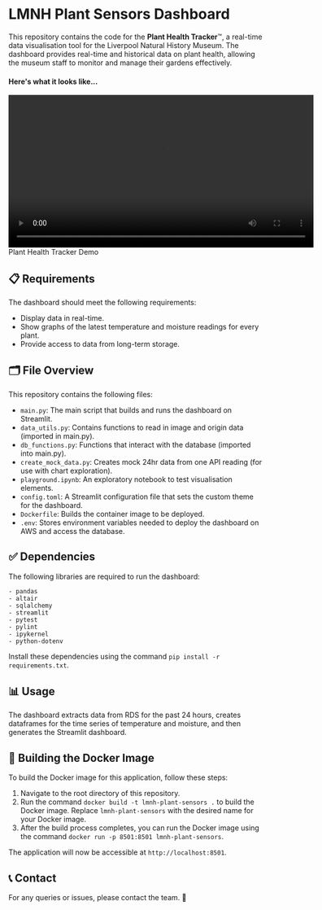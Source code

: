 # LMNH Plant Sensors Dashboard

This repository contains the code for the **Plant Health Tracker**™, a real-time data visualisation tool for the Liverpool Natural History Museum. The dashboard provides real-time and historical data on plant health, allowing the museum staff to monitor and manage their gardens effectively.


#### Here's what it looks like...

 <video width="600" controls>
 <source src="plant-dashboard-demo.mp4" type="video/mp4">
 Your browser does not support the video tag.
 </video>
 <figcaption>Plant Health Tracker Demo</figcaption>


## 📋 Requirements

The dashboard should meet the following requirements:

- Display data in real-time.
- Show graphs of the latest temperature and moisture readings for every plant.
- Provide access to data from long-term storage.

## 🗂️ File Overview

This repository contains the following files:

- `main.py`: The main script that builds and runs the dashboard on Streamlit.
- `data_utils.py`: Contains functions to read in image and origin data (imported in main.py).
- `db_functions.py`: Functions that interact with the database (imported into main.py).
- `create_mock_data.py`: Creates mock 24hr data from one API reading (for use with chart exploration).
- `playground.ipynb`: An exploratory notebook to test visualisation elements.
- `config.toml`: A Streamlit configuration file that sets the custom theme for the dashboard.
- `Dockerfile`: Builds the container image to be deployed.
- `.env`: Stores environment variables needed to deploy the dashboard on AWS and access the database.

## ✅ Dependencies

The following libraries are required to run the dashboard:

```python3
- pandas
- altair
- sqlalchemy
- streamlit
- pytest
- pylint
- ipykernel
- python-dotenv
```

Install these dependencies using the command `pip install -r requirements.txt`.

## 📊 Usage

The dashboard extracts data from RDS for the past 24 hours, creates dataframes for the time series of temperature and moisture, and then generates the Streamlit dashboard.

## 🐳 Building the Docker Image

To build the Docker image for this application, follow these steps:

1. Navigate to the root directory of this repository.
2. Run the command `docker build -t lmnh-plant-sensors .` to build the Docker image. Replace `lmnh-plant-sensors` with the desired name for your Docker image.
3. After the build process completes, you can run the Docker image using the command `docker run -p 8501:8501 lmnh-plant-sensors`.

The application will now be accessible at `http://localhost:8501`.

## 📞 Contact

For any queries or issues, please contact the team. 
🦋